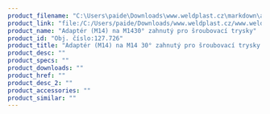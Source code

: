 ```yaml
---
product_filename: "C:\Users\paide\Downloads\www.weldplast.cz\markdown\adapter-m14-na-m14-30-zahnuty-pro-sroubovaci-trysky.md"
product_link: "file:/C:/Users/paide/Downloads/www.weldplast.cz/www.weldplast.cz/adapter-m14-na-m14-30-zahnuty-pro-sroubovaci-trysky"
product_name: "Adaptér (M14) na M1430° zahnutý pro šroubovací trysky"
product_id: "Obj. číslo:127.726"
product_title: "Adaptér (M14) na M14 30° zahnutý pro šroubovací trysky | Weldplast"
product_desc: ""
product_specs: ""
product_downloads: ""
product_href: ""
product_desc_2: ""
product_accessories: ""
product_similar: ""
---
```

